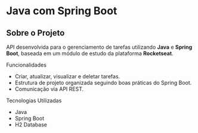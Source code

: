 # Java com Spring Boot

## Sobre o Projeto

API desenvolvida para o gerenciamento de tarefas utilizando **Java** e **Spring Boot**, baseada em um módulo de estudo da plataforma **Rocketseat**.

Funcionalidades

* Criar, atualizar, visualizar e deletar tarefas.
* Estrutura de projeto organizada seguindo boas práticas do Spring Boot.
* Comunicação via API REST.

Tecnologias Utilizadas

* Java
* Spring Boot
* H2 Database 



